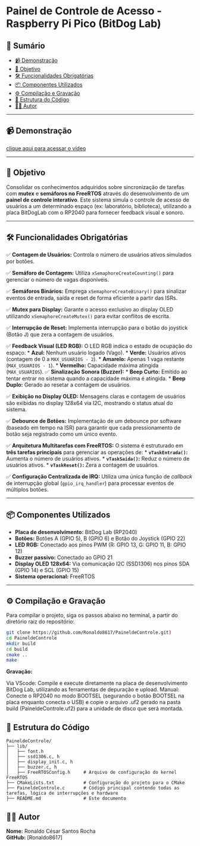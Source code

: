 # Painel de Controle de Acesso - Raspberry Pi Pico (BitDog Lab)

## 📌 Sumário  
- [📹 Demonstração](#-demonstração)  
- [🎯 Objetivo](#-objetivo)  
- [🛠️ Funcionalidades Obrigatórias](#️-funcionalidades-obrigatórias)  
- [📦 Componentes Utilizados](#-componentes-utilizados)  
- [⚙️ Compilação e Gravação](#️-compilação-e-gravação)  
- [📂 Estrutura do Código](#-estrutura-do-código)  
- [👨‍💻 Autor](#-autor)  

---

## 📹 Demonstração  
[clique aqui para acessar o vídeo](https://youtu.be/rTBprKNLdj0)

 
---

## 🎯 Objetivo  
Consolidar os conhecimentos adquiridos sobre sincronização de tarefas com **mutex** e **semáforos no FreeRTOS** através do desenvolvimento de um **painel de controle interativo**. Este sistema simula o controle de acesso de usuários a um determinado espaço (ex: laboratório, biblioteca), utilizando a placa BitDogLab com o RP2040 para fornecer feedback visual e sonoro.

---

## 🛠️ Funcionalidades Obrigatórias  
✅ **Contagem de Usuários:** Controla o número de usuários ativos simulados por botões.

✅ **Semáforo de Contagem:** Utiliza `xSemaphoreCreateCounting()` para gerenciar o número de vagas disponíveis.

✅ **Semáforos Binários:** Emprega `xSemaphoreCreateBinary()` para sinalizar eventos de entrada, saída e reset de forma eficiente a partir das ISRs.

✅ **Mutex para Display:** Garante o acesso exclusivo ao display OLED utilizando `xSemaphoreCreateMutex()` para evitar conflitos de escrita.

✅ **Interrupção de Reset:** Implementa interrupção para o botão do joystick (Botão J) que zera a contagem de usuários.

✅ **Feedback Visual (LED RGB):** O LED RGB indica o estado de ocupação do espaço:
    * **Azul:** Nenhum usuário logado (Vago).
    * **Verde:** Usuários ativos (contagem de 0 a `MAX_USUARIOS - 2`).
    * **Amarelo:** Apenas 1 vaga restante (`MAX_USUARIOS - 1`).
    * **Vermelho:** Capacidade máxima atingida (`MAX_USUARIOS`).
✅ **Sinalização Sonora (Buzzer):**
    * **Beep Curto:** Emitido ao tentar entrar no sistema quando a capacidade máxima é atingida.
    * **Beep Duplo:** Gerado ao resetar a contagem de usuários.

✅ **Exibição no Display OLED:** Mensagens claras e contagem de usuários são exibidas no display 128x64 via I2C, mostrando o status atual do sistema.

✅ **Debounce de Botões:** Implementação de um debounce por software (baseado em tempo na ISR) para garantir que cada pressionamento de botão seja registrado como um único evento.

✅ **Arquitetura Multitarefas com FreeRTOS:** O sistema é estruturado em **três tarefas principais** para gerenciar as operações de:
    * **`vTaskEntrada()`:** Aumenta o número de usuários ativos.
    * **`vTaskSaida()`:** Reduz o número de usuários ativos.
    * **`vTaskReset()`:** Zera a contagem de usuários.

✅ **Configuração Centralizada de IRQ:** Utiliza uma única função de *callback* de interrupção global (`gpio_irq_handler`) para processar eventos de múltiplos botões.

---

## 📦 Componentes Utilizados  
- **Placa de desenvolvimento:** BitDog Lab (RP2040) 
- **Botões:** Botões A (GPIO 5), B (GPIO 6) e Botão do Joystick (GPIO 22)
- **LED RGB:** Conectado aos pinos PWM (R: GPIO 13, G: GPIO 11, B: GPIO 12)
- **Buzzer passivo:** Conectado ao GPIO 21
- **Display OLED 128x64:** Via comunicação I2C (SSD1306) nos pinos SDA (GPIO 14) e SCL (GPIO 15)
- **Sistema operacional:** FreeRTOS 

---

## ⚙️ Compilação e Gravação  
Para compilar o projeto, siga os passos abaixo no terminal, a partir do diretório raiz do repositório:

```bash
git clone https://github.com/Ronaldo8617/PaineldeControle.git)
cd PaineldeControle
mkdir build
cd build
cmake ..
make
```
**Gravação:**  

Via VScode: Compile e execute diretamente na placa de desenvolvimento BitDog Lab, utilizando as ferramentas de depuração e upload.
Manual: Conecte o RP2040 no modo BOOTSEL (segurando o botão BOOTSEL na placa enquanto conecta o USB) e copie o arquivo .uf2 gerado na pasta build (PaineldeControle.uf2) para a unidade de disco que será montada.

## 📂 Estrutura do Código  

```plaintext
PaineldeControle/  
├── lib/  
│   ├── font.h                
│   ├── ssd1306.c, h          
│   ├── display_init.c, h     
│   ├── buzzer.c, h         
│   ├── FreeRTOSConfig.h     # Arquivo de configuração do kernel FreeRTOS
├── CMakeLists.txt           # Configuração do projeto para o CMake
├── PaineldeControle.c       # Código principal contendo todas as tarefas, lógica de interrupções e hardware
├── README.md                # Este documento
```

## 👨‍💻 Autor  
**Nome:** Ronaldo César Santos Rocha  
**GitHub:** [Ronaldo8617]
